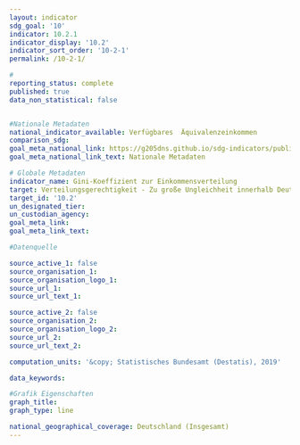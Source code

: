 ```yaml
---
layout: indicator                       
sdg_goal: '10'                       
indicator: 10.2.1                       
indicator_display: '10.2'                       
indicator_sort_order: '10-2-1'                       
permalink: /10-2-1/                       

#                       
reporting_status: complete                       
published: true                       
data_non_statistical: false                       


#Nationale Metadaten                       
national_indicator_available: Verfügbares  Äquivalenzeinkommen                       
comparison_sdg:                       
goal_meta_national_link: https://g205dns.github.io/sdg-indicators/public/MetaDe/10.2..pdf
goal_meta_national_link_text: Nationale Metadaten                       

# Globale Metadaten                       
indicator_name: Gini-Koeffizient zur Einkommensverteilung                       
target: Verteilungsgerechtigkeit - Zu große Ungleichheit innerhalb Deutschlands verhindern                       
target_id: '10.2'                       
un_designated_tier:                        
un_custodian_agency:                        
goal_meta_link:                        
goal_meta_link_text:                        

#Datenquelle                       

source_active_1: false                       
source_organisation_1:                        
source_organisation_logo_1:                        
source_url_1:                        
source_url_text_1:                        

source_active_2: false                       
source_organisation_2:                        
source_organisation_logo_2:                        
source_url_2:                        
source_url_text_2:                        

computation_units: '&copy; Statistisches Bundesamt (Destatis), 2019'                       

data_keywords:                        

#Grafik Eigenschaften                       
graph_title:                        
graph_type: line                       

national_geographical_coverage: Deutschland (Insgesamt)
---
```

